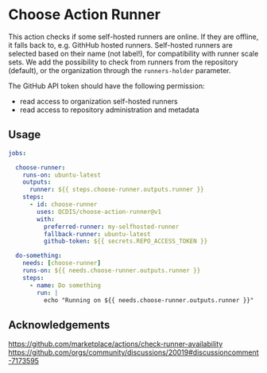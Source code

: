 # Choose Action Runner

This action checks if some self-hosted runners are online. If they are offline, it falls back to, e.g. GithHub hosted runners. 
Self-hosted runners are selected based on their name (not label!), for compatibility with runner scale sets.
We add the possibility to check from runners from the repository (default), or the organization through the `runners-holder` parameter.

The GitHub API token should have the following permission:
  - read access to organization self-hosted runners
  - read access to repository administration and metadata

## Usage

```yaml
jobs:

  choose-runner:
    runs-on: ubuntu-latest
    outputs:
      runner: ${{ steps.choose-runner.outputs.runner }}
    steps:
      - id: choose-runner
        uses: QCDIS/choose-action-runner@v1
        with:
          preferred-runner: my-selfhosted-runner
          fallback-runner: ubuntu-latest
          github-token: ${{ secrets.REPO_ACCESS_TOKEN }}

  do-something:
    needs: [choose-runner]
    runs-on: ${{ needs.choose-runner.outputs.runner }}
    steps:
      - name: Do something
        run: |
          echo "Running on ${{ needs.choose-runner.outputs.runner }}"
```

## Acknowledgements

https://github.com/marketplace/actions/check-runner-availability
https://github.com/orgs/community/discussions/20019#discussioncomment-7173595
